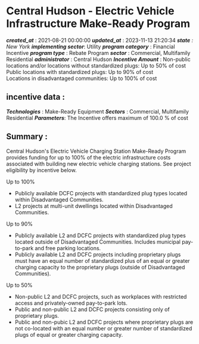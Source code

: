 # Central Hudson - Electric Vehicle Infrastructure Make-Ready Program 
 ***created_at*** : 2021-08-21 00:00:00 
 ***updated_at*** : 2023-11-13 21:20:34 
 ***state** : New York 
 **implementing sector***: Utility 
 ***program category*** : Financial Incentive 
 ***program type*** : Rebate Program 
 ***sector*** : Commercial, Multifamily Residential 
 ***administrator*** : Central Hudson 
 ***Incentive Amount*** : Non-public locations and/or locations without standardized plugs: Up to 50% of
cost  
Public locations with standardized plugs: Up to 90% of cost  
Locations in disadvantaged communities: Up to 100% of cost

 
 ## incentive data : 
 ***Technologies*** : Make-Ready Equipment 
 ***Sectors*** : Commercial, Multifamily Residential 
 ***Parameters***: The Incentive offers maximum of 100.0 % of cost 
 
 ## Summary : 
 Central Hudson's Electric Vehicle Charging Station Make-Ready Program provides
funding for up to 100% of the electric infrastructure costs associated with
building new electric vehicle charging stations. See project eligibility by
incentive below.

Up to 100%

  * Publicly available DCFC projects with standardized plug types located within Disadvantaged Communities.
  * L2 projects at multi-unit dwellings located within Disadvantaged Communities.

Up to 90%

  * Publicly available L2 and DCFC projects with standardized plug types located outside of Disadvantaged Communities. Includes municipal pay-to-park and free parking locations.
  * Publicly available L2 and DCFC projects including proprietary plugs must have an equal number of standardized plus of an equal or greater charging capacity to the proprietary plugs (outside of Disadvantaged Communities).

Up to 50%

  * Non-public L2 and DCFC projects, such as workplaces with restricted access and privately-owned pay-to-park lots.
  * Public and non-public L2 and DCFC projects consisting only of proprietary plugs.
  * Public and non-pubic L2 and DCFC projects where proprietary plugs are not co-located with an equal number or greater number of standardized plugs of equal or greater charging capacity.

 
 
